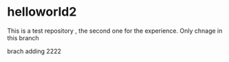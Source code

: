 # helloworld2
This is a test repository , the second one for the experience.
Only chnage in this branch

brach adding 2222